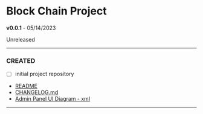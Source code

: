 # Block Chain Project

**v0.0.1** - 05/14/2023

Unreleased

---

### CREATED

- [ ] initial project repository
- [README](https://github.com/hunteryavitz/Block-Chain-Project/blob/main/README.md)
- [CHANGELOG.md](https://github.com/hunteryavitz/Block-Chain-Project/blob/main/CHANGELOG.md) 
- [Admin Panel UI Diagram - xml](https://github.com/hunteryavitz/Block-Chain-Project/blob/main/block-chain-admin-ui-diagram.drawio)

---
